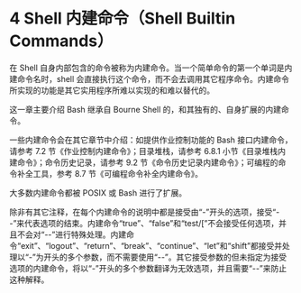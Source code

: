 # 4 Shell 内建命令（Shell Builtin Commands）

在 Shell 自身内部包含的命令被称为内建命令。当一个简单命令的第一个单词是内建命令名时，shell 会直接执行这个命令，而不会去调用其它程序命令。内建命令所实现的功能是其它实用程序所难以实现的和难以替代的。

这一章主要介绍 Bash 继承自 Bourne Shell 的，和其独有的、自身扩展的内建命令。

一些内建命令会在其它章节中介绍：如提供作业控制功能的 Bash 接口内建命令，请参考 7.2 节《作业控制内建命令》；目录堆栈，请参考 6.8.1 小节《目录堆栈内建命令》；命令历史记录，请参考 9.2 节《命令历史记录内建命令》；可编程的命令补全工具，参考 8.7 节《可编程命令补全内建命令》。

大多数内建命令都被 POSIX 或 Bash 进行了扩展。

除非有其它注释，在每个内建命令的说明中都是接受由“-”开头的选项，接受“--”来代表选项的结束。内建命令“true”、“false”和“test/[”不会接受任何选项，并且不会对“--”进行特殊处理。内建命令“exit”、“logout”、“return”、“break”、“continue”、“let”和“shift”都接受并处理以“-”为开头的多个参数，而不需要使用“--”。其它接受参数的但未指定为接受选项的内建命令，将以“-”开头的多个参数翻译为无效选项，并且需要“--”来防止这种解释。
